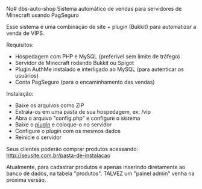 No# dbs-auto-shop
Sistema automático de vendas para servidores de Minecraft usando PagSeguro

Esse sistema é uma combinação de site + plugin (Bukkit) para automatizar a venda de VIPS.

Requisitos:
- Hospedagem com PHP e MySQL (preferivel sem limite de tráfego)
- Servidor de Minecraft rodando Bukkit ou Spigot
- Plugin AuthMe instalado e interligado ao MySQL (para autenticar os usuários)
- Conta PagSeguro (para o encaminhamento das vendas)

Instalação:
- Baixe os arquivos como ZIP
- Extraia-os em uma pasta de sua hospedagem, ex: /vip
- Abra o arquivo "config.php" e configure o sistema
- Baixe o [plugin](https://github.com/zDubsCrazy/dbs-auto-shop-plugin) e coloque-o no servidor
- Configure o plugin com os mesmos dados
- Reinicie o servidor

Seus clientes poderão comprar produtos acessando:
http://seusite.com.br/pasta-de-instalacao

Atualmente, para cadastrar produtos é apenas inserindo diretamente ao banco de dados, na tabela "produtos". 
TALVEZ um "painel admin" venha na próxima versão.
